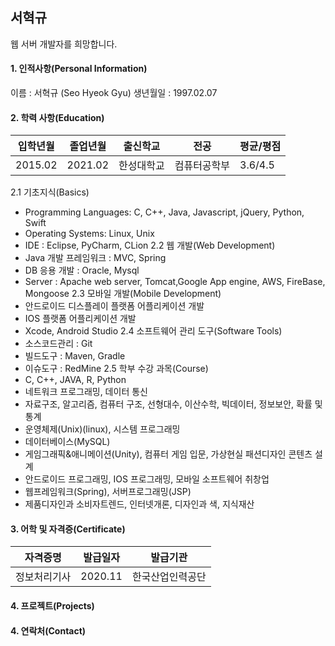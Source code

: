 ## 서혁규
웹 서버 개발자를 희망합니다.
#### 1. 인적사항(Personal Information)
이름 : 서혁규 (Seo Hyeok Gyu)
생년월일 : 1997.02.07
#### 2. 학력 사항(Education)
|입학년월|졸업년월|출신학교|전공|평균/평점|
|----|----|-----|------|-----|
|2015.02|2021.02|한성대학교|컴퓨터공학부|3.6/4.5|
2.1 기초지식(Basics)
+ Programming Languages: C, C++, Java, Javascript, jQuery, Python, Swift
+ Operating Systems: Linux, Unix
+ IDE : Eclipse, PyCharm, CLion
2.2 웹 개발(Web Development)
+ Java 개발 프레임워크 : MVC, Spring
+ DB 응용 개발 : Oracle, Mysql
+ Server : Apache web server, Tomcat,Google App engine, AWS, FireBase, Mongoose
2.3 모바일 개발(Mobile Development)
+ 안드로이드 디스플레이 플랫폼 어플리케이션 개발
+ IOS 플랫폼 어플리케이션 개발
+ Xcode, Android Studio
2.4 소프트웨어 관리 도구(Software Tools)
+ 소스코드관리 : Git
+ 빌드도구 : Maven, Gradle
+ 이슈도구 : RedMine
2.5 학부 수강 과목(Course)
+ C, C++, JAVA, R, Python
+ 네트워크 프로그래밍, 데이터 통신
+ 자료구조, 알고리즘, 컴퓨터 구조, 선형대수, 이산수학, 빅데이터, 정보보안, 확률 및 통계
+ 운영체제(Unix)(linux), 시스템 프로그래밍
+ 데이터베이스(MySQL)
+ 게임그래픽&애니메이션(Unity), 컴퓨터 게임 입문, 가상현실 패션디자인 콘텐츠 설계
+ 안드로이드 프로그래밍, IOS 프로그래밍, 모바일 소프트웨어 취창업
+ 웹프레임워크(Spring), 서버프로그래밍(JSP)
+ 제품디자인과 소비자트렌드, 인터넷개론, 디자인과 색, 지식재산

#### 3. 어학 및 자격증(Certificate)
|자격증명|발급일자|발급기관|
|----|----|-----|
|정보처리기사|2020.11|한국산업인력공단|
#### 4. 프로젝트(Projects)
#### 4. 연락처(Contact)
